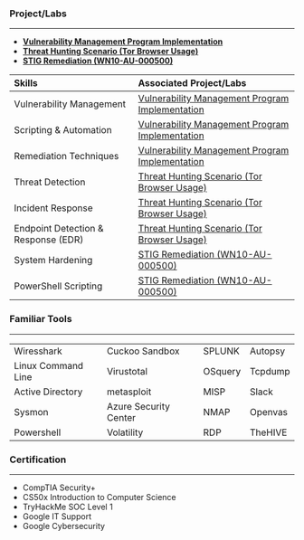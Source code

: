 ### Project/Labs 
* * *

- **[Vulnerability Management Program Implementation](https://github.com/Alexander-Palomares/Project-Vulnerability-Management)**
- **[Threat Hunting Scenario (Tor Browser Usage)](https://github.com/Alexander-Palomares/Threat-Hunting-Scenario-Tor/tree/main)**
- **[STIG Remediation (WN10-AU-000500)](https://github.com/Alexander-Palomares/GitHub-Portfolio/blob/main/STIGS/WN10-AU-000500.ps1)**

| Skills             | Associated Project/Labs |
|:-------------------|:------------------------|
|Vulnerability Management|[Vulnerability Management Program Implementation](https://github.com/Alexander-Palomares/Project-Vulnerability-Management)|
|Scripting & Automation|[Vulnerability Management Program Implementation](https://github.com/Alexander-Palomares/Project-Vulnerability-Management)|
|Remediation Techniques|[Vulnerability Management Program Implementation](https://github.com/Alexander-Palomares/Project-Vulnerability-Management)|
|Threat Detection|[Threat Hunting Scenario (Tor Browser Usage)](https://github.com/Alexander-Palomares/Threat-Hunting-Scenario-Tor/tree/main)|
|Incident Response|[Threat Hunting Scenario (Tor Browser Usage)](https://github.com/Alexander-Palomares/Threat-Hunting-Scenario-Tor/tree/main)|
|Endpoint Detection & Response (EDR)|[Threat Hunting Scenario (Tor Browser Usage)](https://github.com/Alexander-Palomares/Threat-Hunting-Scenario-Tor/tree/main)|
|System Hardening|[STIG Remediation (WN10-AU-000500)](https://github.com/Alexander-Palomares/GitHub-Portfolio/blob/main/STIGS/WN10-AU-000500.ps1)|
|PowerShell Scripting|[STIG Remediation (WN10-AU-000500)](https://github.com/Alexander-Palomares/GitHub-Portfolio/blob/main/STIGS/WN10-AU-000500.ps1)|


### Familiar Tools
* * *

|                    |                       |         |         |
|:-------------------|:----------------------|:--------|:--------|
| Wiresshark         | Cuckoo Sandbox        | SPLUNK  | Autopsy |
| Linux Command Line | Virustotal            | OSquery | Tcpdump |
| Active Directory   | metasploit            | MISP    | Slack   |
| Sysmon             | Azure Security Center | NMAP    | Openvas |
| Powershell         | Volatility            | RDP     | TheHIVE |

### Certification
* * * 

*   CompTIA Security+
*   CS50x Introduction to Computer Science
*   TryHackMe SOC Level 1
*   Google IT Support
*   Google Cybersecurity 
